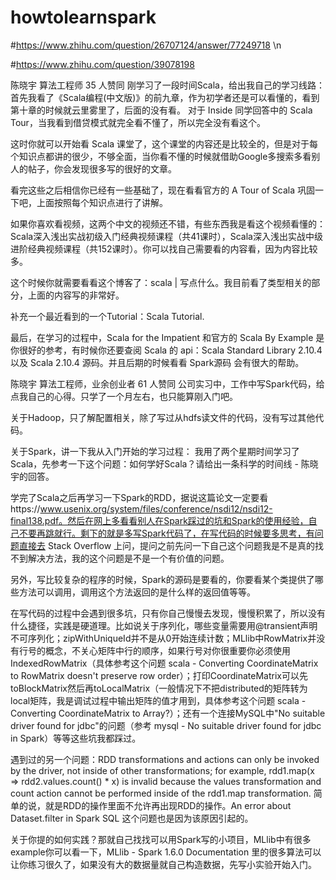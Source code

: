 # howtolearnspark
#https://www.zhihu.com/question/26707124/answer/77249718   \n

#https://www.zhihu.com/question/39078198

 陈晓宇 算法工程师
35 人赞同
刚学习了一段时间Scala，给出我自己的学习线路：
首先我看了《Scala编程(中文版)》的前九章，作为初学者还是可以看懂的，看到第十章的时候就云里雾里了，后面的没有看。
对于 Inside 同学回答中的 Scala Tour，当我看到借贷模式就完全看不懂了，所以完全没有看这个。

这时你就可以开始看 Scala 课堂了，这个课堂的内容还是比较全的，但是对于每个知识点都讲的很少，不够全面，当你看不懂的时候就借助Google多搜索多看别人的帖子，你会发现很多写的很好的文章。

看完这些之后相信你已经有一些基础了，现在看看官方的 A Tour of Scala 巩固一下吧，上面按照每个知识点进行了讲解。

如果你喜欢看视频，这两个中文的视频还不错，有些东西我是看这个视频看懂的：Scala深入浅出实战初级入门经典视频课程（共41课时），Scala深入浅出实战中级进阶经典视频课程（共152课时）。你可以找自己需要看的内容看，因为内容比较多。

这个时候你就需要看看这个博客了：scala | 写点什么。我目前看了类型相关的部分，上面的内容写的非常好。

补充一个最近看到的一个Tutorial：Scala Tutorial.

最后，在学习的过程中，Scala for the Impatient 和官方的 Scala By Example 是你很好的参考，有时候你还要查阅 Scala 的 api：Scala Standard Library 2.10.4 以及 Scala 2.10.4 源码。并且后期的时候看看 Spark源码 会有很大的帮助。



 陈晓宇 算法工程师，业余创业者
61 人赞同
公司实习中，工作中写Spark代码，给点我自己的心得。只学了一个月左右，也只能算刚入门吧。

关于Hadoop，只了解配置相关，除了写过从hdfs读文件的代码，没有写过其他代码。

关于Spark，讲一下我从入门开始的学习过程：
我用了两个星期时间学习了Scala，先参考一下这个问题：如何学好Scala？请给出一条科学的时间线 - 陈晓宇的回答。

学完了Scala之后再学习一下Spark的RDD，据说这篇论文一定要看https://www.usenix.org/system/files/conference/nsdi12/nsdi12-final138.pdf。然后在网上多看看别人在Spark踩过的坑和Spark的使用经验，自己不要再跳就行。剩下的就是多写Spark代码了，在写代码的时候要多思考，有问题直接去 Stack Overflow 上问，提问之前先问一下自己这个问题我是不是真的找不到解决方法，我的这个问题是不是一个有价值的问题。

另外，写比较复杂的程序的时候，Spark的源码是要看的，你要看某个类提供了哪些方法可以调用，调用这个方法返回的是什么样的返回值等等。

在写代码的过程中会遇到很多坑，只有你自己慢慢去发现，慢慢积累了，所以没有什么捷径，实践是硬道理。比如说关于序列化，哪些变量需要用@transient声明不可序列化；zipWithUniqueId并不是从0开始连续计数；MLlib中RowMatrix并没有行号的概念，不关心矩阵中行的顺序，如果行号对你很重要你必须使用IndexedRowMatrix（具体参考这个问题 scala - Converting CoordinateMatrix to RowMatrix doesn't preserve row order）；打印CoordinateMatrix可以先toBlockMatrix然后再toLocalMatrix（一般情况下不把distributed的矩阵转为local矩阵，我是调试过程中输出矩阵的值才用到，具体参考这个问题 scala - Converting CoordinateMatrix to Array?）；还有一个连接MySQL中"No suitable driver found for jdbc"的问题（参考 mysql - No suitable driver found for jdbc in Spark）等等这些坑我都踩过。

遇到过的另一个问题：RDD transformations and actions can only be invoked by the driver, not inside of other transformations; for example, rdd1.map(x => rdd2.values.count() * x) is invalid because the values transformation and count action cannot be performed inside of the rdd1.map transformation. 简单的说，就是RDD的操作里面不允许再出现RDD的操作。An error about Dataset.filter in Spark SQL 这个问题也是因为该原因引起的。

关于你提的如何实践？那就自己找找可以用Spark写的小项目，MLlib中有很多example你可以看一下，MLlib - Spark 1.6.0 Documentation 里的很多算法可以让你练习很久了，如果没有大的数据量就自己构造数据，先写小实验开始入门。
